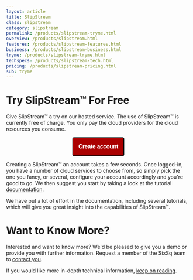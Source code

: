 ```yaml
---
layout: article
title: SlipStream
class: slipstream
category: slipstream
permalink: /products/slipstream-tryme.html
overview: /products/slipstream.html
features: /products/slipstream-features.html
business: /products/slipstream-business.html
tryme: /products/slipstream-tryme.html
techspecs: /products/slipstream-tech.html
pricing: /products/slipstream-pricing.html
sub: tryme
---
```


Try SlipStream™ For Free
======

Give SlipStream™ a try on our hosted service. The use of SlipStream™ is currently free of charge.  You only pay the cloud providers for the cloud resources you consume.

<p align="center">
	<a href="https://slipstream.sixsq.com">
		<button style="font-size: 16px; padding: 15px; font-weight: bold; letter-spacing: -0.5px; line-height: 100%…n: center; text-decoration: none; color:white; border-radius: 5px;background-color: #AA0000;">Create account</button>
	</a>
</p>

Creating a SlipStream™ an account takes a few seconds. Once logged-in, you have a number of cloud services to choose from, so simply pick the one you fancy, or several, configure your account accordingly and you're good to go. We then suggest you start by taking a look at the tutorial [documentation](https://slipstream.sixsq.com/documentation). 

We have put a lot of effort in the documentation, including several tutorials, which will give you great insight into the capabilities of SlipStream™.

Want to Know More?
====

Interested and want to know more? We'd be pleased to give you a demo or provide you with further information. Request a member of the SixSq team to [contact you](mailto:support@sixsq.com).

If you would like more in-depth technical information, [keep on reading](/products/slipstream-tech.html).


